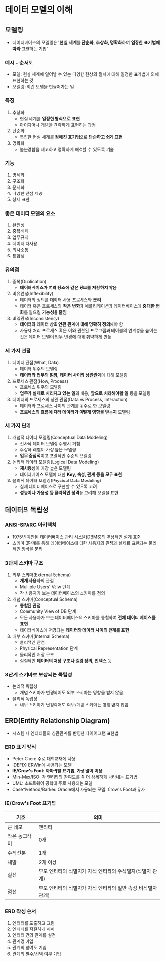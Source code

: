 # 데이터 모델의 이해

## 모델링

- 데이터베이스의 모델링은 '**현실 세계**를 **단순화, 추상화, 명확화**하여 **일정한 표기법에 따라** 표현하는 기법'

### 예시 - 순서도

- 모델: 현실 세계에 일어날 수 있는 다양한 현상의 절차에 대해 일정한 표기법에 의해 표현하는 것
- 모델링: 이런 모델을 만들어가는 일

### 특징

1. 추상화
   - 현실 세계를 **일정한 형식으로 표현**
   - 아이디어나 개념을 간략하게 표현하는 과정
2. 단순화
   - 복잡한 현실 세계를 **정해진 표기법**으로 **단순하고 쉽게 표현**
3. 명확화
   - 불분명함을 제고하고 명확하게 해석할 수 있도록 기술



### 기능

1. 명세화
2. 구조화
3. 문서화
4. 다양한 관점 제공
5. 상세 표현



### 좋은 데이터 모델의 요소

1. 완전성
2. 중복배제
3. 업무규칙
4. 데이터 재사용
5. 의사소통
6. 통합성



### 유의점

1. 중복(Duplication)
   - **데이터베이스가 여러 장소에 같은 정보를 저장하지 않음**
2. 비유연성(Inflexibility)
   - 데이터의 정의를 데이터 사용 프로세스와 **분리**
   - 데이터 혹은 프로세스의 **작은 변화**가 애플리케이션과 데이터베이스에 **중대한 변화**를 일으킬 **가능성을 줄임**
3. 비일관성(Inconsistency)
   - **데이터와 데이터 상호 연관 관계에 대해 명확히 정의**해야 함
   - 사용자 처리 프로세스 혹은 이와 관련된 프로그램과 테이블의 연계성을 높이는 것은 데이터 모델이 업무 변경에 대해 취약하게 만듦



### 세 가지 관점

1. 데이터 관점(What, Data)
   - 데이터 위주의 모델링
   - **데이터와 업무의 얽힘**, **데이터 사이의 상관관계**에 대해 모델링
2. 프로세스 관점(How, Process)
   - 프로세스 위주의 모델링
   - **업무가 실제로 처리하고 있는 일**의 내용, **앞으로 처리해야할 일** 등을 모델링
3. 데이터와 프로세스의 상관 관점(Data vs Process, Interaction)
   - 데이터와 프로세스 사이의 관계를 위주로 한 모델링
   - **프로세스의 흐름에 따라 데이터가 어떻게 영향을 받는지** 모델링



### 세 가지 단계

1. 개념적 데이터 모델링(Conceptual Data Modeling)
   - 전사적 데이터 모델링 수행시 거침
   - 추상화 레벨이 가장 높은 모델링
   - **업무 중심적**이고 포괄적인 수준의 모델링
2. 논리적 데이터 모델링(Logical Data Modeling)
   - **재사용성**이 가장 높은 모델링
   - 데이터베이스 모델에 대한 **Key, 속성, 관계 등을 모두 표현**
3. 물리적 데이터 모델링(Physical Data Modeling)
   - 실제 데이터베이스로 구현할 수 있도록 고려
   - **성능이나 가용성 등 물리적인 성격**을 고려해 모델을 표현



## 데이터의 독립성

### ANSI-SPARC 아키텍처

- 1975년 제안된 데이터베이스 관리 시스템(DBMS)의 추상적인 설계 표준
- 스키마 3단계를 통해 데이터베이스에 대한 사용자의 관점과 실제료 표현되는 물리적인 방식을 분리

### 3단계 스키마 구조

1. 외부 스키마(External Schema)
   - **개개 사용자**의 관점
   - Multiple Users' Veiw 단계
   - 각 사용자가 보는 데이터베이스의 스키마를 정의
2. 개념 스키마(Conceptual Schema)
   - **통합된 관점**
   - Community View of DB 단계
   - 모든 사용자가 보는 데이터베이스의 스키마를 통합하여 **전체 데이터 베이스를 표현**
   - 데이터베이스에 저장되는 **데이터와 데이터 사이의 관계를 표현**
3. 내부 스키마(Internal Schema)
   - 물리적인 관점
   - Physical Representation 단계
   - 물리적인 저장 구조
   - 실질적인 **데이터의 저장 구조나 컬럼 정의, 인덱스** 등

### 3단계 스키마로 보장되는 독립성

- 논리적 독립성
  - 개념 스키마가 변경되어도 외부 스키마는 영향을 받지 않음
- 물리적 독립성
  - 내부 스키마가 변경되어도 외부/개념 스키마는 영향 받지 않음

## ERD(Entity Relationship Diagram)

- 시스템 내 엔티티들의 상관관계를 반영한 다이어그램 표현법

### ERD 표기 방식

- Peter Chen: 주로 대학교재에 사용
- IDEFIX: ERWin에 사용되는 모델
- **IE/Crow's Foot: 까마귀발 표기법, 가장 많이 이용**
- Min-Max/ISO: 각 엔티티의 참여도를 좀 더 상세하게 나타내는 표기법
- UML: 소프트웨어 공학에 주로 사용되는 모델
- Case*Method/Barker: Oracle에서 사용되는 모델. Crow's Foot과 유사

### IE/Crow's Foot 표기법

| 기호          | 의미                                                         |
| ------------- | ------------------------------------------------------------ |
| 큰 네모       | 엔티티                                                       |
| 작은 동그라미 | 0개                                                          |
| 수직선분      | 1개                                                          |
| 새발          | 2개 이상                                                     |
| 실선          | 부모 엔티티의 식별자가 자식 엔티티의 주식별자(식별자 관계)   |
| 점선          | 부모 엔티티의 식별자가 자식 엔티티의 일반 속성(비식별자 관계) |

### ERD 작성 순서

1. 엔티티를 도출하고 그림
2. 엔티티를 적절하게 배치
3. 엔티티 간의 관계를 설정
4. 관계명 기입
5. 관계의 참여도 기입
6. 관계의 필수/선택 여부 기입